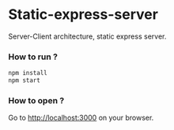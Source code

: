 # Static-express-server
Server-Client architecture, static express server. 

### How to run ?
```bash
npm install
npm start
```

### How to open ?
Go to [http://localhost:3000](http://localhost:3000) on your browser.